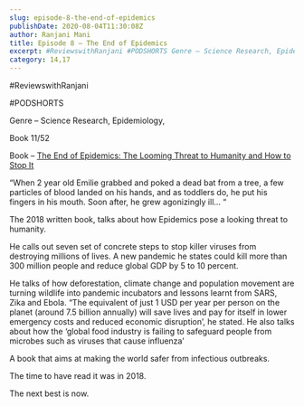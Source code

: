 ```yaml
---
slug: episode-8-the-end-of-epidemics
publishDate: 2020-08-04T11:30:08Z
author: Ranjani Mani
title: Episode 8 – The End of Epidemics 
excerpt: #ReviewswithRanjani #PODSHORTS Genre – Science Research, Epidemiology, Book 11/52 Book – The End of Epidemics: The Looming Threat to Humanity and How to Stop It “When 2 year old Emilie grabbed and poked a dead bat from a tree, a few particles of blood landed on his hands, and as toddlers do, he put his  ... 
category: 14,17
---
```


#ReviewswithRanjani

#PODSHORTS

Genre – Science Research, Epidemiology, 

Book 11/52

Book – [The End of Epidemics: The Looming Threat to Humanity and How to Stop It ](https://www.amazon.in/End-Epidemics-Looming-Threat-Humanity/dp/1250117771)

“When 2 year old Emilie grabbed and poked a dead bat from a tree, a few particles of blood landed on his hands, and as toddlers do, he put his fingers in his mouth. Soon after, he grew agonizingly ill… “

The 2018 written book, talks about how Epidemics pose a looking threat to humanity.

He calls out seven set of concrete steps to stop killer viruses from destroying millions of lives. A new pandemic he states could kill more than 300 million people and reduce global GDP by 5 to 10 percent.

He talks of how deforestation, climate change and population movement are turning wildlife into pandemic incubators and lessons learnt from SARS, Zika and Ebola. “The equivalent of just 1 USD per year per person on the planet (around 7.5 billion annually) will save lives and pay for itself in lower emergency costs and reduced economic disruption’, he stated. He also talks about how the ‘global food industry is failing to safeguard people from microbes such as viruses that cause influenza’

A book that aims at making the world safer from infectious outbreaks.

The time to have read it was in 2018.

The next best is now.